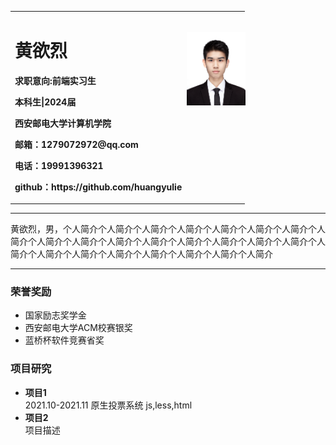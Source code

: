 <div>
<table border="0">
  <tr>
    <td width="75%">
      <h1>黄欲烈</h1>
      <p><b>求职意向:前端实习生</b></p>
      <p><b>本科生|2024届</b></p>
      <p><b>西安邮电大学计算机学院</b></p>
      <p><b>邮箱：1279072972@qq.com</b></p>
      <p><b>电话：19991396321</b></p>
      <p><b>github：https://github.com/huangyulie</b></p>
    </td>
    <td width="25%" style="position:relative">
      <img style="position:absolute;right:-1px;top:33px;" src="/04201203.jpg" width="100%">
    </td>
  </tr>
</table>
</div>

---

黄欲烈，男，个人简介个人简介个人简介个人简介个人简介个人简介个人简介个人简介个人简介个人简介个人简介个人简介个人简介个人简介个人简介个人简介个人简介个人简介个人简介个人简介个人简介个人简介个人简介个人简介

---

### 荣誉奖励
- 国家励志奖学金
- 西安邮电大学ACM校赛银奖
- 蓝桥杯软件竞赛省奖

### 项目研究
- **项目1**  
2021.10-2021.11
原生投票系统
js,less,html
- **项目2**  
项目描述
